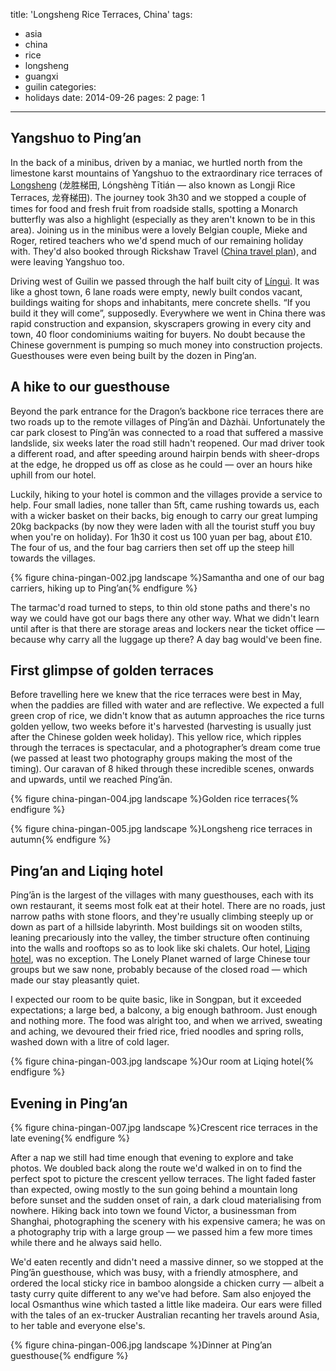 title: 'Longsheng Rice Terraces, China'
tags:
  - asia
  - china
  - rice
  - longsheng
  - guangxi
  - guilin
categories:
  - holidays
date: 2014-09-26
pages: 2
page: 1
---

## Yangshuo to Ping’an

In the back of a minibus, driven by a maniac, we hurtled north from the limestone karst mountains of Yangshuo to the extraordinary rice terraces of [Longsheng](http://en.wikipedia.org/wiki/Longsheng_Rice_Terrace) (龙胜梯田, Lóngshèng Tītián — also known as Longji Rice Terraces, 龙脊梯田). The journey took 3h30 and we stopped a couple of times for food and fresh fruit from roadside stalls, spotting a Monarch butterfly was also a highlight (especially as they aren't known to be in this area). Joining us in the minibus were a lovely Belgian couple, Mieke and Roger, retired teachers who we'd spend much of our remaining holiday with. They'd also booked through Rickshaw Travel ([China travel plan](http://www.chinatravelplan.co.uk/)), and were leaving Yangshuo too.

Driving west of Guilin we passed through the half built city of [Línguì](http://en.wikipedia.org/wiki/Lingui_District). It was like a ghost town, 6 lane roads were empty, newly built condos vacant, buildings waiting for shops and inhabitants, mere concrete shells. “If you build it they will come”, supposedly. Everywhere we went in China there was rapid construction and expansion, skyscrapers growing in every city and town, 40 floor condominiums waiting for buyers. No doubt because the Chinese government is pumping so much money into construction projects. Guesthouses were even being built by the dozen in Ping’an.

## A hike to our guesthouse

Beyond the park entrance for the Dragon’s backbone rice terraces there are two roads up to the remote villages of Píng’ān and Dàzhài. Unfortunately the car park closest to Píng’ān was connected to a road that suffered a massive landslide, six weeks later the road still hadn't reopened. Our mad driver took a different road, and after speeding around hairpin bends with sheer-drops at the edge, he dropped us off as close as he could — over an hours hike uphill from our hotel.

Luckily, hiking to your hotel is common and the villages provide a service to help. Four small ladies, none taller than 5ft, came rushing towards us, each with a wicker basket on their backs, big enough to carry our great lumping 20kg backpacks (by now they were laden with all the tourist stuff you buy when you're on holiday). For 1h30 it cost us 100 yuan per bag, about £10. The four of us, and the four bag carriers then set off up the steep hill towards the villages.

{% figure china-pingan-002.jpg landscape %}Samantha and one of our bag carriers, hiking up to Ping’an{% endfigure %}

The tarmac'd road turned to steps, to thin old stone paths and there's no way we could have got our bags there any other way. What we didn't learn until after is that there are storage areas and lockers near the ticket office — because why carry all the luggage up there? A day bag would've been fine.

## First glimpse of golden terraces

Before travelling here we knew that the rice terraces were best in May, when the paddies are filled with water and are reflective. We expected a full green crop of rice, we didn't know that as autumn approaches the rice turns golden yellow, two weeks before it's harvested (harvesting is usually just after the Chinese golden week holiday). This yellow rice, which ripples through the terraces is spectacular, and a photographer’s dream come true (we passed at least two photography groups making the most of the timing). Our caravan of 8 hiked through these incredible scenes, onwards and upwards, until we reached Píng’ān.

{% figure china-pingan-004.jpg landscape %}Golden rice terraces{% endfigure %}

{% figure china-pingan-005.jpg landscape %}Longsheng rice terraces in autumn{% endfigure %}

## Ping’an and Liqing hotel

Píng’ān is the largest of the villages with many guesthouses, each with its own restaurant, it seems most folk eat at their hotel. There are no roads, just narrow paths with stone floors, and they're usually climbing steeply up or down as part of a hillside labyrinth. Most buildings sit on wooden stilts, leaning precariously into the valley, the timber structure often continuing into the walls and rooftops so as to look like ski chalets. Our hotel, [Liqing hotel](http://www.tripadvisor.co.uk/Hotel_Review-g1159371-d2160893-Reviews-Liqing_Hotel-Longsheng_County_Guangxi_Zhuang.html), was no exception. The Lonely Planet warned of large Chinese tour groups but we saw none, probably because of the closed road — which made our stay pleasantly quiet.

I expected our room to be quite basic, like in Songpan, but it exceeded expectations; a large bed, a balcony, a big enough bathroom. Just enough and nothing more. The food was alright too, and when we arrived, sweating and aching, we devoured their fried rice, fried noodles and spring rolls, washed down with a litre of cold lager.

{% figure china-pingan-003.jpg landscape %}Our room at Liqing hotel{% endfigure %}

## Evening in Ping’an

{% figure china-pingan-007.jpg landscape %}Crescent rice terraces in the late evening{% endfigure %}

After a nap we still had time enough that evening to explore and take photos. We doubled back along the route we'd walked in on to find the perfect spot to picture the crescent yellow terraces. The light faded faster than expected, owing mostly to the sun going behind a mountain long before sunset and the sudden onset of rain, a dark cloud materialising from nowhere. Hiking back into town we found Victor, a businessman from Shanghai, photographing the scenery with his expensive camera; he was on a photography trip with a large group — we passed him a few more times while there and he always said hello.

We'd eaten recently and didn't need a massive dinner, so we stopped at the Píng’ān guesthouse, which was busy, with a friendly atmosphere, and ordered the local sticky rice in bamboo alongside a chicken curry — albeit a tasty curry quite different to any we've had before. Sam also enjoyed the local Osmanthus wine which tasted a little like madeira. Our ears were filled with the tales of an ex-trucker Australian recanting her travels around Asia, to her table and everyone else's.

{% figure china-pingan-006.jpg landscape %}Dinner at Ping’an guesthouse{% endfigure %}
